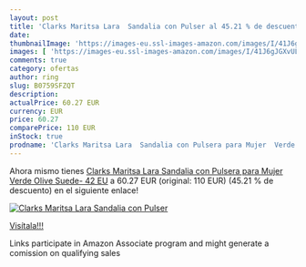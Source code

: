 ```yaml
---
layout: post
title: 'Clarks Maritsa Lara  Sandalia con Pulser al 45.21 % de descuento'
date: 
thumbnailImage: 'https://images-eu.ssl-images-amazon.com/images/I/41J6gJGXvUL._SL200_.jpg'
images: [ 'https://images-eu.ssl-images-amazon.com/images/I/41J6gJGXvUL._SL200_.jpg' ]
comments: true
category: ofertas
author: ring
slug: B0759SFZQT
description:
actualPrice: 60.27 EUR
currency: EUR
price: 60.27
comparePrice: 110 EUR
inStock: true
prodname: 'Clarks Maritsa Lara  Sandalia con Pulsera para Mujer  Verde  Olive Suede-   42 EU'
---
```


Ahora mismo tienes [Clarks Maritsa Lara  Sandalia con Pulsera para Mujer  Verde  Olive Suede-   42 EU](https://www.amazon.es/dp/B0759SFZQT/?tag=tolees-21) a 60.27 EUR (original: 110 EUR) (45.21 %  de descuento) en el siguiente enlace!

[![Clarks Maritsa Lara  Sandalia con Pulser](https://images-eu.ssl-images-amazon.com/images/I/41J6gJGXvUL._SL200_.jpg)](https://www.amazon.es/dp/B0759SFZQT/?tag=tolees-21)

[Visítala!!!](https://www.amazon.es/dp/B0759SFZQT/?tag=tolees-21)

Links participate in Amazon Associate program and might generate a comission on qualifying sales
